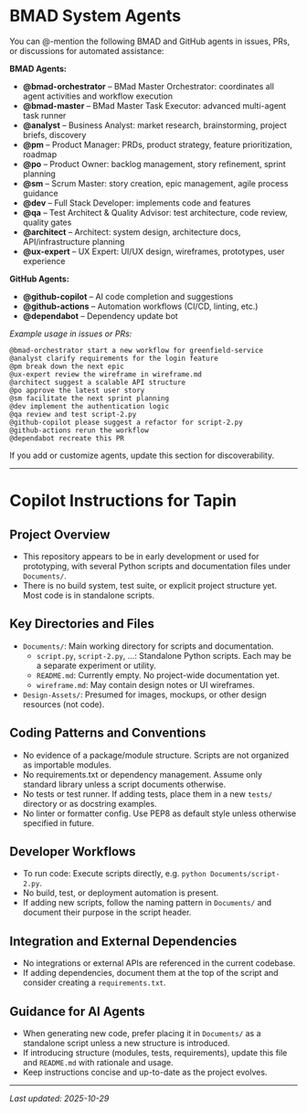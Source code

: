 # BMAD System Agents

You can @-mention the following BMAD and GitHub agents in issues, PRs, or discussions for automated assistance:

**BMAD Agents:**
- **@bmad-orchestrator** – BMad Master Orchestrator: coordinates all agent activities and workflow execution
- **@bmad-master** – BMad Master Task Executor: advanced multi-agent task runner
- **@analyst** – Business Analyst: market research, brainstorming, project briefs, discovery
- **@pm** – Product Manager: PRDs, product strategy, feature prioritization, roadmap
- **@po** – Product Owner: backlog management, story refinement, sprint planning
- **@sm** – Scrum Master: story creation, epic management, agile process guidance
- **@dev** – Full Stack Developer: implements code and features
- **@qa** – Test Architect & Quality Advisor: test architecture, code review, quality gates
- **@architect** – Architect: system design, architecture docs, API/infrastructure planning
- **@ux-expert** – UX Expert: UI/UX design, wireframes, prototypes, user experience

**GitHub Agents:**
- **@github-copilot** – AI code completion and suggestions
- **@github-actions** – Automation workflows (CI/CD, linting, etc.)
- **@dependabot** – Dependency update bot

_Example usage in issues or PRs:_

```
@bmad-orchestrator start a new workflow for greenfield-service
@analyst clarify requirements for the login feature
@pm break down the next epic
@ux-expert review the wireframe in wireframe.md
@architect suggest a scalable API structure
@po approve the latest user story
@sm facilitate the next sprint planning
@dev implement the authentication logic
@qa review and test script-2.py
@github-copilot please suggest a refactor for script-2.py
@github-actions rerun the workflow
@dependabot recreate this PR
```

If you add or customize agents, update this section for discoverability.

---
# Copilot Instructions for Tapin

## Project Overview

- This repository appears to be in early development or used for prototyping, with several Python scripts and documentation files under `Documents/`.
- There is no build system, test suite, or explicit project structure yet. Most code is in standalone scripts.

## Key Directories and Files

- `Documents/`: Main working directory for scripts and documentation.
  - `script.py`, `script-2.py`, ...: Standalone Python scripts. Each may be a separate experiment or utility.
  - `README.md`: Currently empty. No project-wide documentation yet.
  - `wireframe.md`: May contain design notes or UI wireframes.
- `Design-Assets/`: Presumed for images, mockups, or other design resources (not code).

## Coding Patterns and Conventions

- No evidence of a package/module structure. Scripts are not organized as importable modules.
- No requirements.txt or dependency management. Assume only standard library unless a script documents otherwise.
- No tests or test runner. If adding tests, place them in a new `tests/` directory or as docstring examples.
- No linter or formatter config. Use PEP8 as default style unless otherwise specified in future.

## Developer Workflows

- To run code: Execute scripts directly, e.g. `python Documents/script-2.py`.
- No build, test, or deployment automation is present.
- If adding new scripts, follow the naming pattern in `Documents/` and document their purpose in the script header.

## Integration and External Dependencies

- No integrations or external APIs are referenced in the current codebase.
- If adding dependencies, document them at the top of the script and consider creating a `requirements.txt`.

## Guidance for AI Agents

- When generating new code, prefer placing it in `Documents/` as a standalone script unless a new structure is introduced.
- If introducing structure (modules, tests, requirements), update this file and `README.md` with rationale and usage.
- Keep instructions concise and up-to-date as the project evolves.

---

_Last updated: 2025-10-29_
